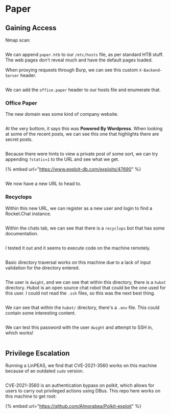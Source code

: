 # Paper

## Gaining Access

Nmap scan:

<figure><img src="../../../.gitbook/assets/image (85).png" alt=""><figcaption></figcaption></figure>

We can append `paper.htb` to our `/etc/hosts` file, as per standard HTB stuff. The web pages don't reveal much and have the default pages loaded.

When proxying requests through Burp, we can see this custom `X-Backend-Server` header.

<figure><img src="../../../.gitbook/assets/image (79) (1).png" alt=""><figcaption></figcaption></figure>

We can add the `office.paper` header to our hosts file and enumerate that.

### Office Paper

The new domain was some kind of company website.

<figure><img src="../../../.gitbook/assets/image (78) (1).png" alt=""><figcaption></figcaption></figure>

At the very bottom, it says this was **Powered By Wordpress**. When looking at some of the recent posts, we can see this one that highlights there are secret posts.

<figure><img src="../../../.gitbook/assets/image (99) (2).png" alt=""><figcaption></figcaption></figure>

Because there were hints to view a private post of some sort, we can try appending `?static=1` to the URL and see what we get.

{% embed url="https://www.exploit-db.com/exploits/47690" %}

<figure><img src="../../../.gitbook/assets/image (84) (1).png" alt=""><figcaption></figcaption></figure>

We now have a new URL to head to.

### Recyclops

Within this new URL, we can register as a new user and login to find a Rocket.Chat instance.

<figure><img src="../../../.gitbook/assets/image (80) (1).png" alt=""><figcaption></figcaption></figure>

Within the chats tab, we can see that there is a `recyclops` bot that has some documentation.

<figure><img src="../../../.gitbook/assets/image (98) (3).png" alt=""><figcaption></figcaption></figure>

I tested it out and it seems to execute code on the machine remotely.

<figure><img src="../../../.gitbook/assets/image (77) (1).png" alt=""><figcaption></figcaption></figure>

Basic directory traversal works on this machine due to a lack of input validation for the directory entered.

<figure><img src="../../../.gitbook/assets/image (75) (1).png" alt=""><figcaption></figcaption></figure>

The user is `dwight`, and we can see that within this directory, there is a `hubot` directory. Hubot is an open source chat robot that could be the one used for this user. I could not read the `.ssh` files, so this was the next best thing.

<figure><img src="../../../.gitbook/assets/image (83) (1).png" alt=""><figcaption></figcaption></figure>

We can see that within the `hubot/` directory, there's a `.env` file. This could contain some interesting content.

<figure><img src="../../../.gitbook/assets/image (82) (1).png" alt=""><figcaption></figcaption></figure>

We can test this password with the user `dwight` and attempt to SSH in, which works!

<figure><img src="../../../.gitbook/assets/image (74) (1) (2).png" alt=""><figcaption></figcaption></figure>

## Privilege Escalation

Running a LinPEAS, we find that CVE-2021-3560 works on this machine because of an outdated `sudo` version.

<figure><img src="../../../.gitbook/assets/image (76) (1).png" alt=""><figcaption></figcaption></figure>

CVE-2021-3560 is an authentication bypass on polkit, which allows for users to carry out privileged actions using DBus. This repo here works on this machine to get root:

{% embed url="https://github.com/Almorabea/Polkit-exploit" %}

<figure><img src="../../../.gitbook/assets/image (81) (1).png" alt=""><figcaption></figcaption></figure>
